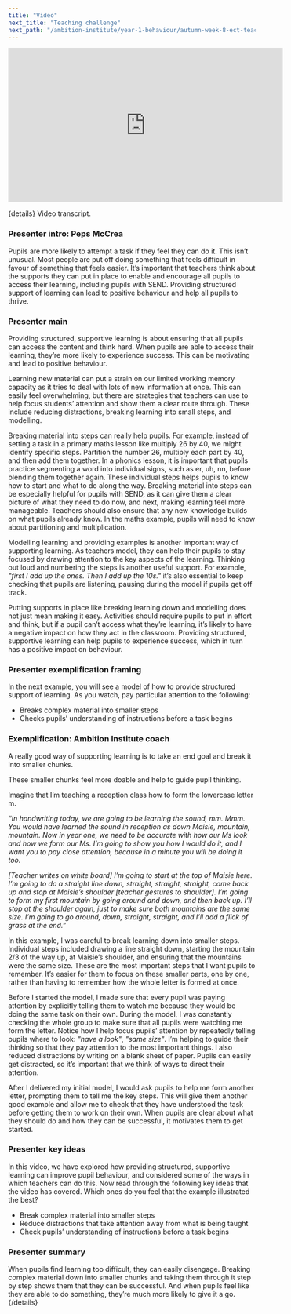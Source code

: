 ```yaml
---
title: "Video"
next_title: "Teaching challenge"
next_path: "/ambition-institute/year-1-behaviour/autumn-week-8-ect-teaching-challenge"
---
```


<iframe width="560" height="315" src="https://www.youtube.com/embed/wwwLmWUSmz8" title="B8 - YouTube" frameborder="0" allow="accelerometer; autoplay; clipboard-write; encrypted-media; gyroscope; picture-in-picture; web-share" allowfullscreen></iframe>

{details}
Video transcript.

### Presenter intro: Peps McCrea

Pupils are more likely to attempt a task if they feel they can do it. This isn’t
unusual. Most people are put off doing something that feels difficult in favour of
something that feels easier. It’s important that teachers think about the supports
they can put in place to enable and encourage all pupils to access their learning,
including pupils with SEND. Providing structured support of learning can lead to
positive behaviour and help all pupils to thrive.

### Presenter main

Providing structured, supportive learning is about ensuring that all pupils can access
the content and think hard. When pupils are able to access their learning, they’re
more likely to experience success. This can be motivating and lead to positive behaviour.

Learning new material can put a strain on our limited working memory capacity as it tries to deal with lots of new information at once. This can easily feel overwhelming, but there are strategies that teachers can use to help focus students’ attention and show them a clear route through. These include reducing distractions, breaking learning into small steps, and modelling.

Breaking material into steps can really help pupils. For example, instead of setting a task in a primary maths lesson like multiply 26 by 40, we might identify specific steps. Partition the number 26, multiply each part by 40, and then add them together. In a phonics lesson, it is important that pupils practice segmenting a word into individual signs, such as er, uh, nn, before blending them together again. These individual steps helps pupils to know how to start and what to do along the way. Breaking material into steps can be especially helpful for pupils with SEND, as it can give them a clear picture of what they need to do now, and next, making learning feel more manageable. Teachers should also ensure that any new knowledge builds on what pupils already know. In the maths example, pupils will need to know about partitioning and multiplication.

Modelling learning and providing examples is another important way of supporting learning. As teachers model, they can help their pupils to stay focused by drawing attention to the key aspects of the learning. Thinking out loud and numbering the steps is another useful support. For example, _"first I add up the ones. Then I add up the 10s."_ it’s also essential to keep checking that pupils are listening, pausing during the model if pupils get off track.

Putting supports in place like breaking learning down and modelling does not just mean making it easy. Activities should require pupils to put in effort and think, but if a pupil can’t access what they’re learning, it’s likely to have a negative impact on how they act in the classroom. Providing structured, supportive learning can help pupils to experience success, which in turn has a positive impact on behaviour.

### Presenter exemplification framing

In the next example, you will see a model of how to provide structured support of
learning. As you watch, pay particular attention to the following:

- Breaks complex material into smaller steps
- Checks pupils’ understanding of instructions before a task begins

### Exemplification: Ambition Institute coach

A really good way of supporting learning is to take an end goal and break it into smaller chunks.

These smaller chunks feel more doable and help to guide pupil thinking.

Imagine that I’m teaching a reception class how to form the lowercase letter m.

_“In handwriting today, we are going to be learning the sound, mm. Mmm. You would have learned the sound in reception as down Maisie, mountain, mountain. Now in year one, we need to be accurate with how our Ms look and how we form our Ms. I’m going to show you how I would do it, and I want you to pay close attention, because in a minute you will be doing it too._

_[Teacher writes on white board] I’m going to start at the top of Maisie here. I’m going to do a straight line down, straight, straight, straight, come back up and stop at Maisie’s shoulder [teacher gestures to shoulder]. I’m going to form my first mountain by going around and down, and then back up. I’ll stop at the shoulder again, just to make sure both mountains are the same size. I’m going to go around, down, straight, straight, and I’ll add a flick of grass at the end.”_

In this example, I was careful to break learning down into smaller steps. Individual steps included drawing a line straight down, starting the mountain 2/3 of the way up, at Maisie’s shoulder, and ensuring that the mountains were the same size. These are the most important steps that I want pupils to remember. It’s easier for them to focus on these smaller parts, one by one, rather than having to remember how the whole letter is formed at once.

Before I started the model, I made sure that every pupil was paying attention by explicitly telling them to watch me because they would be doing the same task on their own. During the model, I was constantly checking the whole group to make sure that all pupils were watching me form the letter. Notice how I help focus pupils’ attention by repeatedly telling pupils where to look: _"have a look"_, _"same size"_. I’m helping to guide their thinking so that they pay attention to the most important things. I also reduced distractions by writing on a blank sheet of paper. Pupils can easily get distracted, so it’s important that we think of ways to direct their attention.

After I delivered my initial model, I would ask pupils to help me form another letter, prompting them to tell me the key steps. This will give them another good example and allow me to check that they have understood the task before getting them to work on their own. When pupils are clear about what they should do and how they can be successful, it motivates them to get started.

### Presenter key ideas

In this video, we have explored how providing structured, supportive learning can
improve pupil behaviour, and considered some of the ways in which teachers can do
this. Now read through the following key ideas that the video has covered. Which
ones do you feel that the example illustrated the best?

- Break complex material into smaller steps
- Reduce distractions that take attention away from what is being taught
- Check pupils’ understanding of instructions before a task begins

### Presenter summary

When pupils find learning too difficult, they can easily disengage. Breaking
complex material down into smaller chunks and taking them through it step by
step shows them that they can be successful. And when pupils feel like they are
able to do something, they’re much more likely to give it a go.
{/details}
